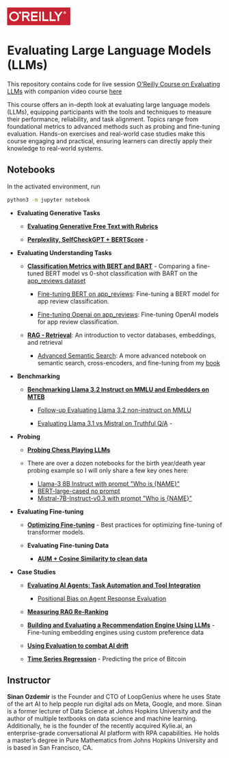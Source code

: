 ![oreilly-logo](images/oreilly.png)

# Evaluating Large Language Models (LLMs)

This repository contains code for live session [O'Reilly Course on Evaluating LLMs](https://learning.oreilly.com/live-events/evaluating-large-language-models-llms/0642572013878) with companion video course [here](https://learning.oreilly.com/course/evaluating-large-language/9780135451922/)

This course offers an in-depth look at evaluating large language models (LLMs), equipping participants with the tools and techniques to measure their performance, reliability, and task alignment. Topics range from foundational metrics to advanced methods such as probing and fine-tuning evaluation. Hands-on exercises and real-world case studies make this course engaging and practical, ensuring learners can directly apply their knowledge to real-world systems.

## Notebooks

In the activated environment, run

```bash
python3 -m jupyter notebook
```

- **Evaluating Generative Tasks**

	- **[Evaluating Generative Free Text with Rubrics](https://colab.research.google.com/drive/1DeVYrdNb3FlQQLeBqGPFkx6roZaPwVRy?usp=sharing)**
	
	- **[Perplexlity, SelfCheckGPT + BERTScore](https://colab.research.google.com/drive/1rG8vCJz5He5JM5oPLYnH3TShSyCnyK9H?usp=sharing)** - 


- **Evaluating Understanding Tasks**

	- **[Classification Metrics with BERT and BART](https://colab.research.google.com/drive/1yALtgSK6ENEa5WkBGWm3DPviuVGwhrw9?usp=sharing)** - Comparing a fine-tuned BERT model vs 0-shot classification with BART on the [app_reviews dataset](https://huggingface.co/datasets/sealuzh/app_reviews)

		- [Fine-tuning BERT on app_reviews](https://github.com/sinanuozdemir/quick-start-guide-to-llms/blob/main/notebooks/05_bert_app_review.ipynb): Fine-tuning a BERT model for app review classification.

		- [Fine-tuning Openai on app_reviews](https://github.com/sinanuozdemir/quick-start-guide-to-llms/blob/main/notebooks/05_openai_app_review_fine_tuning.ipynb): Fine-tuning OpenAI models for app review classification.


	- **[RAG - Retrieval](https://github.com/sinanuozdemir/oreilly-retrieval-augmented-gen-ai/blob/main/notebooks/RAG_Retrieval.ipynb)**: An introduction to vector databases, embeddings, and retrieval

		- [Advanced Semantic Search](https://github.com/sinanuozdemir/quick-start-guide-to-llms/blob/main/notebooks/02_semantic_search.ipynb): A more advanced notebook on semantic search, cross-encoders, and fine-tuning from my [book](https://github.com/sinanuozdemir/quick-start-guide-to-llms)

	
- **Benchmarking**

	- **[Benchmarking Llama 3.2 Instruct on MMLU and Embedders on MTEB](https://colab.research.google.com/drive/1zDCqXc7vHoZilHVe3y2lYyTmSUSe6bh3?usp=sharingb)** 
	
	
		- [Follow-up Evaluating Llama 3.2 non-instruct on MMLU](https://colab.research.google.com/drive/1aMy19Ikyody9CGyn42K3E_DQwLScL0Ek?usp=sharing)

		- [Evaluating Llama 3.1 vs Mistral on Truthful Q/A](https://github.com/sinanuozdemir/quick-start-guide-to-llms/blob/main/notebooks/12_llm_gen_eval.ipynb) -

		
- **Probing**

	- **[Probing Chess Playing LLMs](https://colab.research.google.com/drive/114turFLNxLJXiIseDWl1BDJmont0VD8h?usp=sharing)**

	- There are over a dozen notebooks for the birth year/death year probing example so I will only share a few key ones here:
	  - [Llama-3 8B Instruct with prompt "Who is {NAME}"](https://colab.research.google.com/drive/1e1d9fATVjVun-_tPj4vS_DSTGaIfxs01?usp=sharing)
	  - [BERT-large-cased no prompt](https://colab.research.google.com/drive/1cizgoh1J6Y-DHBrOkNTFo9Y1CypjwuQM?usp=sharing)
	  - [Mistral-7B-Instruct-v0.3 with prompt "Who is {NAME}"](https://colab.research.google.com/drive/1VL3betxqVZ_H3_8XmLbjE0hEjaoy-HPV?usp=sharing)

- **Evaluating Fine-tuning**

	- **[Optimizing Fine-tuning](https://github.com/sinanuozdemir/quick-start-guide-to-llms/blob/main/notebooks/10_optimizing_fine_tuning.ipynb)** - Best practices for optimizing fine-tuning of transformer models.

	- **Evaluating Fine-tuning Data**

		- **[AUM + Cosine Similarity to clean data](https://colab.research.google.com/drive/1hPnU9sLsV9W50q9rd_oxUU1Bv7SUCVU5?usp=sharing)**

- **Case Studies**

	- **[Evaluating AI Agents: Task Automation and Tool Integration](https://ai-office-hours.beehiiv.com/p/evaluating-ai-agent-tool-selection)**
		- [Positional Bias on Agent Response Evaluation](https://github.com/sinanuozdemir/oreilly-ai-agents/blob/main/notebooks/Evaluating_LLMs_with_Rubrics.ipynb)

	- **[Measuring RAG Re-Ranking](https://ai-office-hours.beehiiv.com/p/re-ranking-rag)**
	
	- **[Building and Evaluating a Recommendation Engine Using LLMs](https://github.com/sinanuozdemir/quick-start-guide-to-llms/blob/main/notebooks/07_recommendation_engine.ipynb)** - Fine-tuning embedding engines using custom preference data

	- **[Using Evaluation to combat AI drift](https://colab.research.google.com/drive/14E6DMP_RGctUPqjI6VMa8EFlggXR7fat?usp=sharing)**

	- **[Time Series Regression](https://colab.research.google.com/drive/1VRB1774lq5s0loxDpDXGTw5qAF9FUseH?usp=sharing)** - Predicting the price of Bitcoin



## Instructor

**Sinan Ozdemir** is the Founder and CTO of LoopGenius where he uses State of the art AI to help people run digital ads on Meta, Google, and more. Sinan is a former lecturer of Data Science at Johns Hopkins University and the author of multiple textbooks on data science and machine learning. Additionally, he is the founder of the recently acquired Kylie.ai, an enterprise-grade conversational AI platform with RPA capabilities. He holds a master’s degree in Pure Mathematics from Johns Hopkins University and is based in San Francisco, CA.

